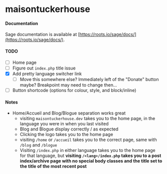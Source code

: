 # maisontuckerhouse

#### Documentation

Sage documentation is available at [https://roots.io/sage/docs/](https://roots.io/sage/docs/).

#### TODO

- [ ] Home page
- [ ] Figure out `index.php` title issue
- [x] Add pretty language switcher link
  - [ ] Move this somewhere else? Immediately left of the "Donate" button maybe? Breakpoint may need to change then...
- [ ] Button shortcode (options for colour, style, and block/inline)

#### Notes

- Home/Accueil and Blog/Blogue separation works great
  - visiting `maisontuckerhouse.dev` takes you to the home page, in the language you were in when you last visited
  - Blog and Blogue display correctly / as expected
  - Clicking the logo takes you to the home page
  - visiting `/home` or `/accueil` takes you to the correct page, same with `/blog` and `/blogue`
  - Visiting `/index.php` in either language takes you to the home page for that language, but **visiting `/<lang>/index.php` takes you to a post index/archive page with no special body classes and the title set to the title of the most recent post**
